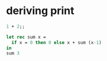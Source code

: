 # deriving print

```ocaml
1 + 2;;
```

```ocaml
let rec sum x = 
  if x = 0 then 0 else x + sum (x-1)
in
sum 3
```
